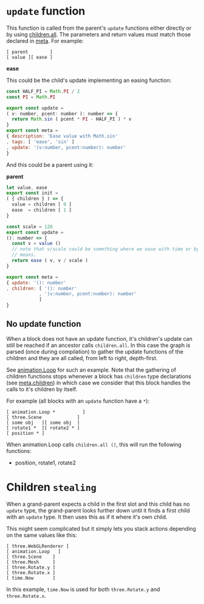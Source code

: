 # `update` function

This function is called from the parent's `update` functions either directly or by using [children.all](meta.md#children). The parameters and return values must match those declared in [meta](meta.md#update). For example:

```ascii
[ parent        ]
[ value ][ ease ]
```

**ease**

This could be the child's update implementing an easing function:

```Javascript
const HALF_PI = Math.PI / 2
const PI = Math.PI

export const update =
( v: number, pcent: number ): number => {
  return Math.sin ( pcent * PI - HALF_PI ) * v
}
export const meta =
{ description: 'Ease value with Math.sin'
, tags: [ 'ease', 'sin' ]
, update: '(v:number, pcent:number): number'
}
```

And this could be a parent using it:

**parent**

```Javascript
let value, ease
export const init =
( { children } ) => {
  value = children [ 0 ]
  ease  = children [ 1 ]
}

const scale = 128
export const update =
(): number => {
  const v = value ()
  // note that v/scale could be something where we ease with time or by some other
  // means.
  return ease ( v, v / scale )
}

export const meta =
{ update: '(): number'
, children: [ '(): number'
            , '(v:number, pcent:number): number'
            ]
}
```

## No update function

When a block does not have an update function, it's children's update can still be reached if an ancestor calls `children.all`. In this case the graph is parsed (once during compilation) to gather the update functions of the children and they are all called, from left to right, depth-first.

See [animation.Loop](../components/animation.Loop.ts) for such an example. Note that the gathering of children functions stops whenever a block has `children` type declarations (see [meta.children](meta.md#children)) in which case we consider that this block handles the calls to it's children by itself.

For example (all blocks with an `update` function have a `*`):

```ascii
[ animation.Loop *          ]
[ three.Scene             ]
[ some obj   ][ some obj  ]
[ rotate1 *  ][ rotate2 * ]
[ position * ]
```

When animation.Loop calls `children.all ()`, this will run the following functions:

* position, rotate1, rotate2

# Children `stealing`

When a grand-parent expects a child in the first slot and this child has no `update` type, the grand-parent looks further down until it finds a first child with an `update` type. It then uses this as if it where it's own child.

This might seem complicated but it simply lets you stack actions depending on the same values like this:

```lucidity
[ three.WebGLRenderer ]
[ animation.Loop   ]
[ three.Scene    ]
[ three.Mesh     ]
[ three.Rotate.y ]
[ three.Rotate.x ]
[ time.Now       ]
```

In this example, `time.Now` is used for both `three.Rotate.y` and `three.Rotate.x`.
